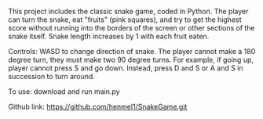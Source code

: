 This project includes the classic snake game, coded in Python. The player can turn the snake, eat "fruits" (pink squares), and try to get the highest score without running into the borders of the screen or other sections of the snake itself. Snake length increases by 1 with each fruit eaten.

Controls: WASD to change direction of snake. The player cannot make a 180 degree turn, they must make two 90 degree turns. 
For example, if going up, player cannot press S and go down. Instead, press D and S or A and S in succession to turn around.

To use: download and run main.py

Github link: https://github.com/henmel1/SnakeGame.git
